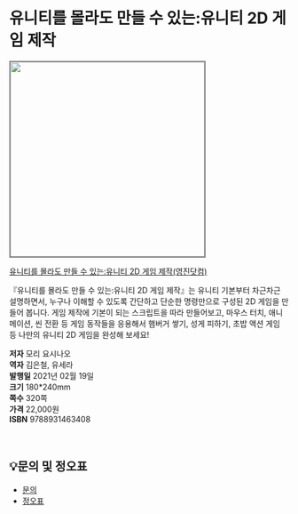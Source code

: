 # 유니티를 몰라도 만들 수 있는:유니티 2D 게임 제작


<img src="https://www.youngjin.com/images/book_cover/9788931463408.jpg" height="350px" style="border: 2px solid grey;">

[유니티를 몰라도 만들 수 있는:유니티 2D 게임 제작(영진닷컴)](https://blog.naver.com/ydot/222199393707)

『유니티를 몰라도 만들 수 있는:유니티 2D 게임 제작』는 유니티 기본부터 차근차근 설명하면서, 누구나 이해할 수 있도록 간단하고 단순한 명령만으로 구성된 2D 게임을 만들어 봅니다. 게임 제작에 기본이 되는 스크립트을 따라 만들어보고, 마우스 터치, 애니메이션, 씬 전환 등 게임 동작들을 응용해서 햄버거 쌓기, 성게 피하기, 초밥 액션 게임 등 나만의 유니티 2D 게임을 완성해 보세요!

**저자** 모리 요시나오  
**역자** 김은철, 유세라  
**발행일** 2021년 02월 19일  
**크기** 180*240mm   
**쪽수** 320쪽  
**가격** 22,000원  
**ISBN** 9788931463408  

<br>

## 💡문의 및 정오표
- [문의](mailto:Support@youngjin.com)
- [정오표](https://www.youngjin.com/Artyboard/mboard.asp?strBoardID=errata)



